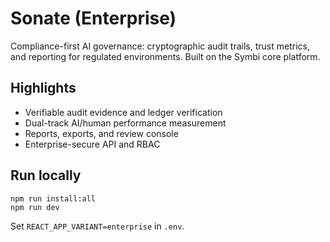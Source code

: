 # Sonate (Enterprise)

Compliance-first AI governance: cryptographic audit trails, trust metrics, and reporting for regulated environments. Built on the Symbi core platform.

## Highlights
- Verifiable audit evidence and ledger verification
- Dual-track AI/human performance measurement
- Reports, exports, and review console
- Enterprise-secure API and RBAC

## Run locally
```
npm run install:all
npm run dev
```

Set `REACT_APP_VARIANT=enterprise` in `.env`.

